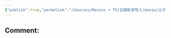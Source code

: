 ```yaml
---
{"publish":true,"permalink":"/Sources/Movies + TV/豆瓣影音导入/movie/让子弹飞.md","aliases":"让子弹飞一会儿 火烧云 Let_The_Bullets_Fly","title":"让子弹飞","created":"2025-04-04T01:05:45.187+08:00","modified":"2025-07-09T18:32:25.497+08:00","cssclasses":"","socialImage":"https://pub-pic.oldwinter.top/2025/02/7cf0f505691ab66d0ad3caca21b715d5.png"}
---
```



Comment: 
---